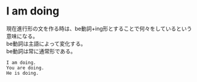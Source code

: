 # I am doing
現在進行形の文を作る時は、be動詞+ing形とすることで何々をしているという意味になる。  
be動詞は主語によって変化する。  
be動詞は常に通常形である。  

    I am doing.
    You are doing.
    He is doing.
